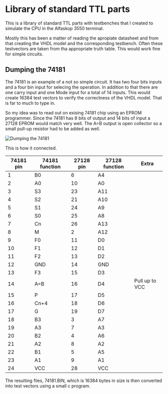 # Library of standard TTL parts

This is a library of standard TTL parts with testbenches that I created to simulate the CPU in the
Alfaskop 3550 terminal.

Mostly this has been a matter of reading the apropiate datasheet and from that creating the VHDL model and the corresponding testbench. Often these testvectors are taken from tha appropriate truth table. This would work fine for simple circuits. 

## Dumping the 74181

The 74181 is an example of a not so simple circuit. It has two four bits inputs and a four bin input for selecing the operation. In addition to that there are one carry input and one Mode input for a total of 14 inputs. This would create 16384 test vectors to verify the correctness of the VHDL model. That is far to much to type in.

So my idea was to read out on exising 74181 chip using an EPROM programmer. Since the 74181 has 8 bits of output and 14 bits of input a 27128 EPROM would match very well. The A=B output is open collector so a small pull-up resistor had to be added as well.

![Dumping the 74181](https://i.imgur.com/0UbSwHal.jpg)

This is how it connected.

|  74181 pin | 74181 function | 27128 pin | 27128 function |   Extra |
|------------|----------------|-----------|----------------|---------|
|    1       |     B0         |   6       |     A4         |         |
|    2       |     A0         |   10      |     A0         |         |
|    3       |     S3         |   23      |     A11        |         |
|    4       |     S2         |   21      |     A10        |
|    5       |     S1         |   24      |     A9         |
|    6       |     S0         |   25      |     A8         |
|    7       |     Cn         |   26      |     A13        |
|    8       |     M          |    2      |     A12        |
|    9       |     F0         |    11     |     D0         |
|   10       |     F1         |    12     |     D1         |  
|   11       |     F2         |    13     |     D2         |
|   12       |     GND        |    14     |     GND        |
|   13       |     F3         |    15     |     D3         |
|   14       |    A=B         |    16     |     D4         | Pull up to VCC |
|   15       |    P           |    17     |     D5         |
|   16       |    Cn+4        |    18     |     D6         |
|   17       |    G           |    19     |     D7         |
|   18       |    B3          |    3      |     A7         |
|   19       |    A3          |    7      |     A3         |
|   20       |    B2          |    4      |     A6         |
|   21       |    A2          |    8      |     A2         |
|   22       |    B1          |    5      |     A5         |
|   23       |    A1          |    9      |     A1         |
|   24       |    VCC         |   28      |     VCC        |


The resulting files, 74181.BIN, which is 16384 bytes in size is then converted into test vectors using a small c program.

